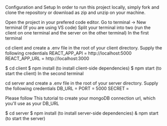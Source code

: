 Configuration and Setup
In order to run this project locally, simply fork and clone the repository or download as zip and unzip on your machine.

Open the project in your prefered code editor.
Go to terminal -> New terminal (If you are using VS code)
Split your terminal into two (run the client on one terminal and the server on the other terminal)
In the first terminal

cd client and create a .env file in the root of your client directory.
Supply the following credentials
REACT_APP_API = http://localhost:5000
REACT_APP_URL = http://localhost:3000

$ cd client
$ npm install (to install client-side dependencies)
$ npm start (to start the client)
In the second terminal

cd server and create a .env file in the root of your server directory.
Supply the following credentials
DB_URL = 
PORT = 5000
SECRET = 

Please follow This tutorial to create your mongoDB connection url, which you'll use as your DB_URL

$ cd server
$ npm install (to install server-side dependencies)
& npm start (to start the server)
